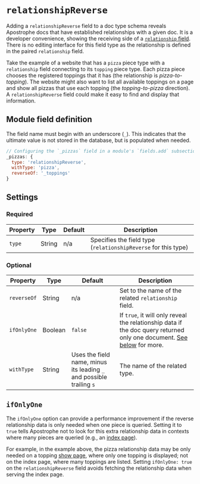 # `relationshipReverse`

Adding a `relationshipReverse` field to a doc type schema reveals Apostrophe docs that have established relationships with a given doc. It is a developer convenience, showing the receiving side of a [`relationship` field](/reference/field-types/relationship.md). There is no editing interface for this field type as the relationship is defined in the paired `relationship` field.

Take the example of a website that has a `pizza` piece type with a `relationship` field connecting to its `topping` piece type. Each pizza piece chooses the registered toppings that it has (the relationship is _pizza-to-topping_). The website might also want to list all available toppings on a page and show all pizzas that use each topping (the _topping-to-pizza_ direction). A `relationshipReverse` field could make it easy to find and display that information.

## Module field definition

The field name must begin with an underscore (`_`). This indicates that the ultimate value is not stored in the database, but is populated when needed.

```javascript
// Configuring the `_pizzas` field in a module's `fields.add` subsection:
_pizzas: {
  type: 'relationshipReverse',
  withType: 'pizza',
  reverseOf: '_toppings'
}
```

## Settings

### Required

|  Property | Type   | Default | Description |
|-----------|-----------|-----------|-----------|
|`type` | String | n/a | Specifies the field type (`relationshipReverse` for this type) |

### Optional

|  Property | Type   | Default | Description |
|-----------|-----------|-----------|-----------|
|`reverseOf` | String | n/a | Set to the name of the related `relationship` field. |
|`ifOnlyOne` | Boolean | `false` | If `true`, it will only reveal the relationship data if the doc query returned only one document. [See below](#ifonlyone) for more. |
|`withType` | String | Uses the field name, minus its leading `_` and possible trailing `s` | The name of the related type. |

## `ifOnlyOne`

The `ifOnlyOne` option can provide a performance improvement if the reverse relationship data is only needed when one piece is queried. Setting it to `true` tells Apostrophe not to look for this extra relationship data in contexts where many pieces are queried (e.g., an [index page](/reference/glossary.md#index-page)).

For example, in the example above, the pizza relationship data may be only needed on a topping [show page](/reference/glossary.md#show-page), where only one topping is displayed; not on the index page, where many toppings are listed. Setting `ifOnlyOne: true` on the `relationshipReverse` field avoids fetching the relationship data when serving the index page.